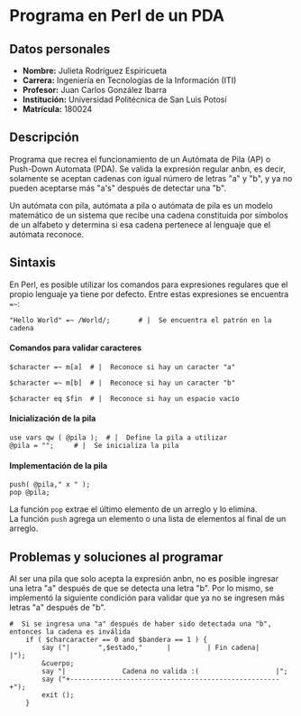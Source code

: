 # Programa en Perl de un PDA
## Datos personales
- **Nombre:**       Julieta Rodríguez Espiricueta  
- **Carrera:**      Ingeniería en Tecnologías de la Información (ITI)  
- **Profesor:**     Juan Carlos González Ibarra  
- **Institución:**	Universidad Politécnica de San Luis Potosí  
- **Matrícula:**    180024


## Descripción
Programa que recrea el funcionamiento de un Autómata de Pila (AP) o Push-Down Automata (PDA).
Se valida la expresión regular anbn, es decir, solamente se aceptan cadenas con igual número de letras "a" y "b", y ya no pueden aceptarse más "a's" después de detectar una "b".

Un autómata con pila, autómata a pila o autómata de pila es un modelo matemático de un sistema que recibe una cadena constituida por símbolos de un alfabeto y determina si esa cadena pertenece al lenguaje que el autómata reconoce. 


## Sintaxis
En Perl, es posible utilizar los comandos para expresiones regulares que el propio lenguaje ya tiene por defecto. Entre estas expresiones se encuentra `=~`:  
    
    "Hello World" =~ /World/;		# |  Se encuentra el patrón en la cadena  


#### Comandos para validar caracteres
    $character =~ m[a]	# |  Reconoce si hay un caracter "a"
    
    $character =~ m[b]	# |  Reconoce si hay un caracter "b"
    
    $character eq $fin	# |  Reconoce si hay un espacio vacío


#### Inicialización de la pila
    use vars qw ( @pila );	# |  Define la pila a utilizar
    @pila = "";		# |  Se inicializa la pila


#### Implementación de la pila
    push( @pila," x " );
    pop @pila;
La función `pop` extrae el último elemento de un arreglo y lo elimina.  
La función `push`  agrega un elemento o una lista de elementos al final de un arreglo.


## Problemas y soluciones al programar  
Al ser una pila que solo acepta la expresión anbn, no es posible ingresar una letra "a" después de que se detecta una letra "b". Por lo mismo, se implementó la siguiente condición para validar que ya no se ingresen más letras "a" después de "b".
```
#  Si se ingresa una "a" después de haber sido detectada una "b", entonces la cadena es inválida
	if ( $charcaracter == 0 and $bandera == 1 ) {
		say ("|       ",$estado,"      |         | Fin cadena|               |");
		&cuerpo;
		say "|              Cadena no valida :(                   |";
		say ("+----------------------------------------------------+");
		exit ();
	}
```

